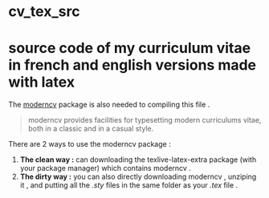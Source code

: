 # cv_tex_src

# source code of my curriculum vitae in french and english versions made with latex

The [moderncv](http://www.ctan.org/pkg/moderncv) package is also needed to compiling this file .

> moderncv provides facilities for typesetting modern curriculums vitae, both in a classic and in a casual style.

There are 2 ways to use the moderncv package :

1. **The clean way :** can downloading the texlive-latex-extra package (with your package manager) which contains moderncv .
2. **The dirty way :**  you can also directly downloading  moderncv , unziping it , and putting all the *.sty* files in the same folder as your *.tex* file .
